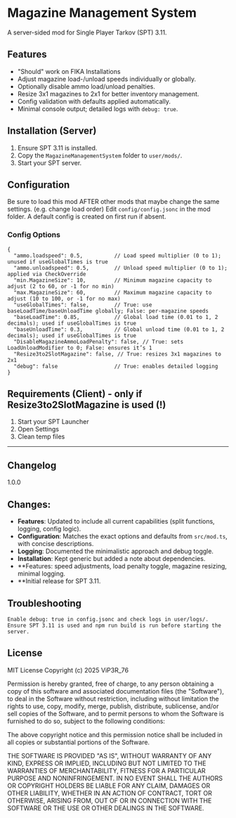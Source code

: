 # Magazine Management System

A server-sided mod for Single Player Tarkov (SPT) 3.11.

## Features
- "Should" work on FIKA Installations
- Adjust magazine load-/unload speeds individually or globally.
- Optionally disable ammo load/unload penalties.
- Resize 3x1 magazines to 2x1 for better inventory management.
- Config validation with defaults applied automatically.
- Minimal console output; detailed logs with `debug: true`.

## Installation (Server)
1. Ensure SPT 3.11 is installed.
2. Copy the `MagazineManagementSystem` folder to `user/mods/`.
3. Start your SPT server.

## Configuration
Be sure to load this mod AFTER other mods that maybe change the same settings. (e.g. change load order)
Edit `config/config.jsonc` in the mod folder. A default config is created on first run if absent.

### Config Options
```jsonc
{
  "ammo.loadspeed": 0.5,          // Load speed multiplier (0 to 1); unused if useGlobalTimes is true
  "ammo.unloadspeed": 0.5,        // Unload speed multiplier (0 to 1); applied via CheckOverride
  "min.MagazineSize": 10,         // Minimum magazine capacity to adjust (2 to 60, or -1 for no min)
  "max.MagazineSize": 60,         // Maximum magazine capacity to adjust (10 to 100, or -1 for no max)
  "useGlobalTimes": false,        // True: use baseLoadTime/baseUnloadTime globally; False: per-magazine speeds
  "baseLoadTime": 0.85,           // Global load time (0.01 to 1, 2 decimals); used if useGlobalTimes is true
  "baseUnloadTime": 0.3,          // Global unload time (0.01 to 1, 2 decimals); used if useGlobalTimes is true
  "DisableMagazineAmmoLoadPenalty": false, // True: sets LoadUnloadModifier to 0; False: ensures it’s 1
  "Resize3to2SlotMagazine": false, // True: resizes 3x1 magazines to 2x1
  "debug": false                  // True: enables detailed logging
}
```
## Requirements (Client) - only if Resize3to2SlotMagazine is used (!)
1. Start your SPT Launcher
2. Open Settings
3. Clean temp files

---
## Changelog
1.0.0
## Changes:
- **Features**: Updated to include all current capabilities (split functions, logging, config logic).
- **Configuration**: Matches the exact options and defaults from `src/mod.ts`, with concise descriptions.
- **Logging**: Documented the minimalistic approach and debug toggle.
- **Installation**: Kept generic but added a note about dependencies.
- **Features: speed adjustments, load penalty toggle, magazine resizing, minimal logging.
- **Initial release for SPT 3.11.

## Troubleshooting
    Enable debug: true in config.jsonc and check logs in user/logs/.
    Ensure SPT 3.11 is used and npm run build is run before starting the server.

## License
MIT License
Copyright (c) 2025 ViP3R_76

Permission is hereby granted, free of charge, to any person obtaining a copy
of this software and associated documentation files (the "Software"), to deal
in the Software without restriction, including without limitation the rights
to use, copy, modify, merge, publish, distribute, sublicense, and/or sell
copies of the Software, and to permit persons to whom the Software is
furnished to do so, subject to the following conditions:

The above copyright notice and this permission notice shall be included in all
copies or substantial portions of the Software.

THE SOFTWARE IS PROVIDED "AS IS", WITHOUT WARRANTY OF ANY KIND, EXPRESS OR
IMPLIED, INCLUDING BUT NOT LIMITED TO THE WARRANTIES OF MERCHANTABILITY,
FITNESS FOR A PARTICULAR PURPOSE AND NONINFRINGEMENT. IN NO EVENT SHALL THE
AUTHORS OR COPYRIGHT HOLDERS BE LIABLE FOR ANY CLAIM, DAMAGES OR OTHER
LIABILITY, WHETHER IN AN ACTION OF CONTRACT, TORT OR OTHERWISE, ARISING FROM,
OUT OF OR IN CONNECTION WITH THE SOFTWARE OR THE USE OR OTHER DEALINGS IN THE
SOFTWARE.
